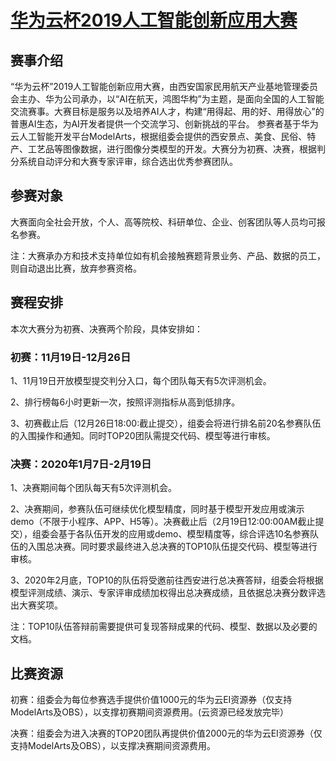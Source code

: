 # [华为云杯2019人工智能创新应用大赛](https://competition.huaweicloud.com/information/1000021526/introduction)

## 赛事介绍

“华为云杯”2019人工智能创新应用大赛，由西安国家民用航天产业基地管理委员会主办、华为公司承办，以“AI在航天，鸿图华构”为主题，是面向全国的人工智能交流赛事。大赛目标是服务以及培养AI人才，构建“用得起、用的好、用得放心”的普惠AI生态，为AI开发者提供一个交流学习、创新挑战的平台。
参赛者基于华为云人工智能开发平台ModelArts，根据组委会提供的西安景点、美食、民俗、特产、工艺品等图像数据，进行图像分类模型的开发。大赛分为初赛、决赛，根据判分系统自动评分和大赛专家评审，综合选出优秀参赛团队。

## 参赛对象

大赛面向全社会开放，个人、高等院校、科研单位、企业、创客团队等人员均可报名参赛。

注：大赛承办方和技术支持单位如有机会接触赛题背景业务、产品、数据的员工，则自动退出比赛，放弃参赛资格。
## 赛程安排

本次大赛分为初赛、决赛两个阶段，具体安排如：


### 初赛：11月19日-12月26日 

1、11月19日开放模型提交判分入口，每个团队每天有5次评测机会。

2、排行榜每6小时更新一次，按照评测指标从高到低排序。

3、初赛截止后（12月26日18:00:截止提交），组委会将进行排名前20名参赛队伍的入围操作和通知。同时TOP20团队需提交代码、模型等进行审核。


### 决赛：2020年1月7日-2月19日


1、决赛期间每个团队每天有5次评测机会。

2、决赛期间，参赛队伍可继续优化模型精度，同时基于模型开发应用或演示demo（不限于小程序、APP、H5等）。决赛截止后（2月19日12:00:00AM截止提交），组委会基于各队伍开发的应用或demo、模型精度等，综合评选10名参赛队伍的入围总决赛。同时要求最终进入总决赛的TOP10队伍提交代码、模型等进行审核。

3、2020年2月底，TOP10的队伍将受邀前往西安进行总决赛答辩，组委会将根据模型评测成绩、演示、专家评审成绩加权得出总决赛成绩，且依据总决赛分数评选出大赛奖项。

注：TOP10队伍答辩前需要提供可复现答辩成果的代码、模型、数据以及必要的文档。



## 比赛资源


初赛：组委会为每位参赛选手提供价值1000元的华为云EI资源券（仅支持ModelArts及OBS），以支撑初赛期间资源费用。(云资源已经发放完毕）

决赛：组委会为进入决赛的TOP20团队再提供价值2000元的华为云EI资源券（仅支持ModelArts及OBS），以支撑决赛期间资源费用。
